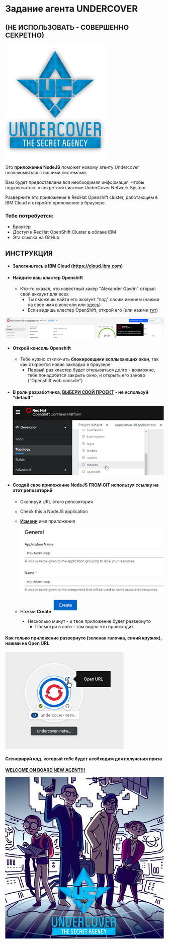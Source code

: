 # Задание  агента UNDERCOVER

## (НЕ ИСПОЛЬЗОВАТЬ - СОВЕРШЕННО СЕКРЕТНО)

![](assets/undercover.png)

Это **приложение NodeJS** поможет новому агенту Undercover познакомиться с нашими системами.

Вам будет предоставлена вся необходимая информация, чтобы подключиться к секретной системе UnderCover Network System.

Разверните это приложение в RedHat Openshift cluster, работающем в IBM Cloud и откройте приложение в браузере.

### Тебе потребуется:

- Браузер
- Доступ к RedHat OpenShift Cluster в облаке IBM
- Эта ссылка на GitHub

## ИНСТРУКЦИЯ

- #### Залогиньтесь в IBM Cloud (https://cloud.ibm.com)
- #### Найдите ваш кластер Openshift

  - Кто-то сказал, что известный хакер "Alexander Gavrin" открыл свой аккаунт для всех.
    - Ты сможешь найти его аккаунт "под" своим именем (нажми на свое имя в консоли или [здесь](https://cloud.ibm.com/?bss_account=6c8f4926207a904b377aee72d8cd861e))
    - Если видишь клестер OpenShift, открой его (или нажми [тут](https://cloud.ibm.com/kubernetes/clusters/c19h9sjf0ecruimc5ngg/overview?region=eu-de&resourceGroup=799d42eab36346bdac7c23cf2c874c17&bss_account=6c8f4926207a904b377aee72d8cd861e))

![image-20200917151418908](assets/image-20200917151418908.png)

- #### Открой консоль Openshift

  - Тебе нужно отключить  **блокировщики всплывающих окон**, так как откроется новая закладка в браузере
	- Первый раз кластер будет открываться долго - возможно, тебе понадобится закрыть окно, и открыть его заново ("Openshift web console")

- #### **В роли разработчика, <u>ВЫБЕРИ СВОЙ ПРОЕКТ</u> - не используй "default"**

  ![image-20200917151811301](assets/image-20200917151811301.png)

- #### Создай свое приложение NodeJS **FROM GIT** используя ссылку на этот репозиторий

  - Скопируй URL этого репозитория

  - Check this a NodeJS application

  - **<u>Измени</u>** имя приложения

      ![image-20200917153510852](assets/image-20200917153510852.png)

  - Нажми **Create** ![image-20200917153441240](assets/image-20200917153441240.png)

    - Несколько минут - и твое приложение будет развернуто
		- Посмотри в логи - там видно что происходит

#### Как только приложение развернуто (зеленая галочка, синий кружок), нажми на Open URL

![image-20200917153603053](assets/image-20200917153603053.png)

#### Сгенерируй код, который тебе будет необходим для получения приза



**<u>WELCOME ON BOARD NEW AGENT!!!</u>**

![](assets/undercover.jpg)
